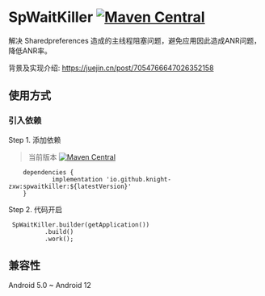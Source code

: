 # SpWaitKiller [![Maven Central](https://maven-badges.herokuapp.com/maven-central/io.github.knight-zxw/spwaitkiller/badge.svg?style=flat)](https://github.com/Knight-ZXW/SpWaitKiller)

解决 Sharedpreferences 造成的主线程阻塞问题，避免应用因此造成ANR问题，降低ANR率。

背景及实现介绍: https://juejin.cn/post/7054766647026352158

## 使用方式

### 引入依赖

Step 1. 添加依赖
> 当前版本  [![Maven Central](https://maven-badges.herokuapp.com/maven-central/io.github.knight-zxw/spwaitkiller/badge.svg?style=flat)](https://github.com/Knight-ZXW/SpWaitKiller)
```
	dependencies {
	        implementation 'io.github.knight-zxw:spwaitkiller:${latestVersion}'
	}
```
Step 2. 代码开启
```
 SpWaitKiller.builder(getApplication())
          .build()
          .work();
```

## 兼容性
Android 5.0 ~ Android 12